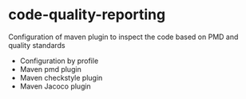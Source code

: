 # code-quality-reporting
Configuration of maven plugin to inspect the code based on PMD and quality standards 
- Configuration by profile
- Maven pmd plugin 
- Maven checkstyle plugin
- Maven Jacoco plugin
